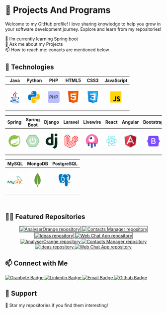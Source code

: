 # 📡 Projects And Programs
 
Welcome to my GitHub profile! I love sharing knowledge to help you grow in your software development journey. Explore and learn from my repositories!

 🌱 I’m currently learning Spring boot<br />
 💬 Ask me about my Projects<br />
 📫 How to reach me: conacts are mentioned below<br />
 
 ## 🚀 Technologies

| Java | Python | PHP | HTML5 | CSS3 | JavaScript |
|:----:|:------:|:---:|:-----:|:----:|:----------:|
| <p align="center"><img src="./images/java.png" title="Java" alt="Java"/></p> | <p align="center"><img src="./images/python.png" title="Python" alt="Python"/></p> | <p align="center"><img src="./images/php.png" title="PHP" alt="PHP"/></p> | <p align="center"><img src="./images/html.png" title="HTML5" alt="HTML"/></p> | <p align="center"><img src="./images/css.png" title="CSS3" alt="CSS"/></p> | <p align="center"><img src="./images/js.png" title="JavaScript" alt="JavaScript"/></p> |
 
| Spring | Spring Boot | Django | Laravel | Livewire | React | Angular | Bootstrap | Qt |
|:------:|:-----------:|:------:|:-------:|:--------:|:-----:|:-------:|:---------:|:---------:|
| <p align="center"><img src="./images/spring.png" title="Spring" alt="Spring"/></p> | <p align="center"><img src="./images/spring-boot.png" title="Spring Boot" alt="Spring Boot"/></p> | <p align="center"><img src="./images/django.png" title="Django" alt="Django"/></p> | <p align="center"><img src="./images/laravel.png" title="Laravel" alt="Laravel"/></p> | <p align="center"><img src="./images/livewire.png" title="Livewire" alt="Livewire"/></p> | <p align="center"><img src="./images/react.png" title="React" alt="React"/></p> | <p align="center"><img src="./images/angular.png" title="Angular" alt="Angular"/></p> | <p align="center"><img src="./images/bootstrap.png" title="Bootstrap" alt="Bootstrap"/></p> | <p align="center"><img src="./images/qt.png" title="Qt" alt="Qt"/></p> |

| MySQL | MongoDB | PostgreSQL |
|:-----:|:-------:|:----------:|
| <p align="center"><img src="./images/mysql.png" title="MySQL" alt="MySQL"/></p> | <p align="center"><img src="./images/mongo.png" title="MongoDB" alt="MongoDB"/></p> | <p align="center"><img src="./images/postgres.png" title="PostgreSQL" alt="PostgreSQL"/></p> |

<br>

## 🍋‍🟩 Featured Repositories
<div align="center">
    <!-- Light mode -->
    <a href="https://github.com/ProjectsAndPrograms/AnalyserOrange#responsive-card-theme#gh-light-mode-only">
        <img style="border: 2px solid #989898" src="https://github-readme-stats.vercel.app/api/pin/?username=ProjectsAndPrograms&repo=AnalyserOrange&theme=buefy&hide_border=false#gh-light-mode-only" alt="AnalyserOrange repository">
    </a>
    <a href="https://github.com/ProjectsAndPrograms/contacts-manager#responsive-card-theme#gh-light-mode-only">
        <img style="border: 2px solid #989898" src="https://github-readme-stats.vercel.app/api/pin/?username=ProjectsAndPrograms&repo=contacts-manager&theme=buefy&hide_border=false#gh-light-mode-only" alt="Contacts Manager repository">
    </a>
</div>
<div align="center">
    <a href="https://github.com/ProjectsAndPrograms/Ideas#responsive-card-theme#gh-light-mode-only">
        <img style="border: 2px solid #989898" src="https://github-readme-stats.vercel.app/api/pin/?username=ProjectsAndPrograms&repo=Ideas&theme=buefy&hide_border=false#gh-light-mode-only" alt="Ideas repository">
    </a>
    <a href="https://github.com/ProjectsAndPrograms/WebChatApp#responsive-card-theme#gh-light-mode-only">
        <img style="border: 2px solid #989898" src="https://github-readme-stats.vercel.app/api/pin/?username=ProjectsAndPrograms&repo=WebChatApp&theme=buefy&hide_border=false#gh-light-mode-only" alt="Web Chat App repository">
    </a>
</div>

<div align="center">
    <!-- Dark mode -->
    <a href="https://github.com/ProjectsAndPrograms/AnalyserOrange#responsive-card-theme#gh-dark-mode-only">
        <img  src="https://github-readme-stats.vercel.app/api/pin/?username=ProjectsAndPrograms&repo=AnalyserOrange&theme=merko&hide_border=true#gh-dark-mode-only" alt="AnalyserOrange repository">
    </a>
    <a href="https://github.com/ProjectsAndPrograms/contacts-manager#responsive-card-theme#gh-dark-mode-only">
        <img src="https://github-readme-stats.vercel.app/api/pin/?username=ProjectsAndPrograms&repo=contacts-manager&theme=merko&hide_border=true#gh-dark-mode-only" alt="Contacts Manager repository">
    </a>
</div>
<div align="center">
    <a href="https://github.com/ProjectsAndPrograms/Ideas#responsive-card-theme#gh-dark-mode-only">
        <img src="https://github-readme-stats.vercel.app/api/pin/?username=ProjectsAndPrograms&repo=Ideas&theme=merko&hide_border=true#gh-dark-mode-only" alt="Ideas repository">
    </a>
    <a href="https://github.com/ProjectsAndPrograms/WebChatApp#responsive-card-theme#gh-dark-mode-only">
        <img src="https://github-readme-stats.vercel.app/api/pin/?username=ProjectsAndPrograms&repo=WebChatApp&theme=merko&hide_border=true#gh-dark-mode-only" alt="Web Chat App repository">
    </a>
</div>

## 📫 Connect with Me

<p align="left">
  <a href="https://www.oranbyte.com/">
    <img src="https://img.shields.io/badge/Website-oranbyte-orange?style=for-the-badge" alt="Oranbyte Badge"/>
  </a>
  <a href="https://www.linkedin.com/in/shubham-kumar-277bba278/">
    <img src="https://img.shields.io/badge/LinkedIn-shubham_kumar_277bba278-blue?style=for-the-badge" alt="LinkedIn Badge"/>
  </a>
   <a href="mailto:your.suraj2002fake@gmail.com"> 
    <img src="https://img.shields.io/badge/Email-your.shubhamkumarmaurya786@gmail.com-red?style=for-the-badge" alt="Email Badge"/>
  </a>
  <a href="https://github.com/suraj-repositories">
    <img src="https://img.shields.io/badge/Github-my_practices-green?style=for-the-badge" alt="Github Badge"/>
  </a>
 
</p>

## 💚 Support
<p align="left">
  🌟 Star my repositories if you find them interesting!
</p>
